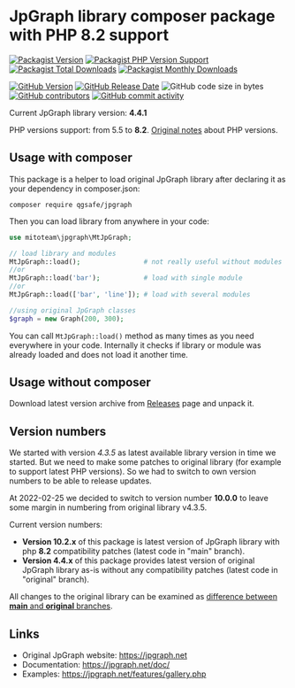 # JpGraph library composer package with PHP 8.2 support 

[![Packagist Version](https://img.shields.io/packagist/v/mitoteam/jpgraph?include_prereleases&style=flat-square&logo=packagist)](https://packagist.org/packages/mitoteam/jpgraph)
[![Packagist PHP Version Support](https://img.shields.io/packagist/php-v/mitoteam/jpgraph?style=flat-square&logo=php)](https://github.com/mitoteam/jpgraph)
[![Packagist Total Downloads](https://img.shields.io/packagist/dt/mitoteam/jpgraph?style=flat-square)](https://packagist.org/packages/mitoteam/jpgraph/stats)
[![Packagist Monthly Downloads](https://img.shields.io/packagist/dm/mitoteam/jpgraph?style=flat-square)](https://packagist.org/packages/mitoteam/jpgraph/stats)

[![GitHub Version](https://img.shields.io/github/v/release/mitoteam/jpgraph?style=flat-square&logo=github)](https://github.com/mitoteam/jpgraph)
[![GitHub Release Date](https://img.shields.io/github/release-date/mitoteam/jpgraph?style=flat-square)](https://github.com/mitoteam/jpgraph/releases)
![GitHub code size in bytes](https://img.shields.io/github/languages/code-size/mitoteam/jpgraph?style=flat-square)
[![GitHub contributors](https://img.shields.io/github/contributors-anon/mitoteam/jpgraph?style=flat-square)](https://github.com/mitoteam/jpgraph/graphs/contributors)
[![GitHub commit activity](https://img.shields.io/github/commit-activity/y/mitoteam/jpgraph?style=flat-square)](https://github.com/mitoteam/jpgraph/commits)

Current JpGraph library version: **4.4.1**

PHP versions support: from 5.5 to **8.2**. [Original notes](https://jpgraph.net/download/manuals/chunkhtml/ch01s05.html) about PHP versions.


## Usage with composer

This package is a helper to load original JpGraph library after declaring it as your dependency in composer.json:

```
composer require qgsafe/jpgraph
```

Then you can load library from anywhere in your code:
```php
use mitoteam\jpgraph\MtJpGraph;

// load library and modules
MtJpGraph::load();                # not really useful without modules
//or
MtJpGraph::load('bar');           # load with single module
//or
MtJpGraph::load(['bar', 'line']); # load with several modules

//using original JpGraph classes
$graph = new Graph(200, 300);
```

You can call `MtJpGraph::load()` method as many times as you need everywhere in your code. Internally it checks if library or module was already loaded and does not load it another time.

## Usage without composer

Download latest version archive from [Releases](https://github.com/mitoteam/jpgraph/releases) page and unpack it.

## Version numbers

We started with version _4.3.5_ as latest available library version in time we started. But we need to make some patches to original library (for example to support latest PHP versions). So we had to switch to own version numbers to be able to release updates.

At 2022-02-25 we decided to switch to version number **10.0.0** to leave some margin in numbering from original library v4.3.5.

Current version numbers:

* **Version 10.2.x** of this package is latest version of JpGraph library with php **8.2** compatibility patches (latest code in "main" branch).
* **Version 4.4.x** of this package provides latest version of original JpGraph library as-is without any compatibility patches (latest code in "original" branch).

All changes to the original library can be examined as [difference between **main** and **original** branches](https://github.com/mitoteam/jpgraph/compare/original..main#files_bucket).

## Links

* Original JpGraph website: https://jpgraph.net
* Documentation: https://jpgraph.net/doc/
* Examples: https://jpgraph.net/features/gallery.php
